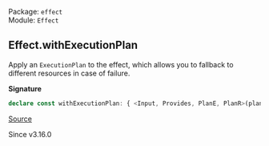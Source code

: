 Package: `effect`<br />
Module: `Effect`<br />

## Effect.withExecutionPlan

Apply an `ExecutionPlan` to the effect, which allows you to fallback to
different resources in case of failure.

**Signature**

```ts
declare const withExecutionPlan: { <Input, Provides, PlanE, PlanR>(plan: ExecutionPlan<{ provides: Provides; input: Input; error: PlanE; requirements: PlanR; }>): <A, E extends Input, R>(effect: Effect<A, E, R>) => Effect<A, E | PlanE, Exclude<R, Provides> | PlanR>; <A, E extends Input, R, Provides, Input, PlanE, PlanR>(effect: Effect<A, E, R>, plan: ExecutionPlan<{ provides: Provides; input: Input; error: PlanE; requirements: PlanR; }>): Effect<A, E | PlanE, Exclude<R, Provides> | PlanR>; }
```

[Source](https://github.com/Effect-TS/effect/tree/main/packages/effect/src/Effect.ts#L4427)

Since v3.16.0